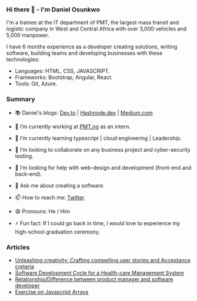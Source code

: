 ### Hi there 👋 - I'm Daniel Osunkwo

<!--
**Dannyowk30/Dannyowk30** is a ✨ _special_ ✨ repository because its `README.md` (this file) appears on your GitHub profile.-->

I'm a trainee at the IT department of PMT, the largest mass transit and logistic company in West and Central Africa with over 3,000 vehicles and 5,000 manpower.

I have 6 months experience as a developer creating solutions, writing software, building teams and developing businesses with these technologies:

- Languages: HTML, CSS, JAVASCRIPT.
- Frameworks: Bootstrap, Angular, React.
- Tools: Git, Azure.

### Summary

- 📚 Daniel's blogs: [Dev.to](https://dev.to/daxxy) | [Hashnode.dev](https://daxxy.hashnode.dev/) | [Medium.com](https://medium.com/@osunkwodaniel24/)

- 🔭 I’m currently working at [PMT.ng](https://pmt.ng/) as an intern.
- 🌱 I’m currently learning typescript | cloud engineering | Leadership.
- 👯 I’m looking to collaborate on any business project and cyber-security testing.
- 🤔 I’m looking for help with web-design and development (front-end and back-end).
- 💬 Ask me about creating a software.
- 📫 How to reach me: [Twitter](https://twitter.com/el_daxxy).
- 😄 Pronouns: He / Him 
- ⚡ Fun fact: If I could go back in time, I would love to experience my high-school graduation ceremony.

### Articles
- [Unleashing creativity: Crafting compelling user stories and Acceptance creteria](https://medium.com/@osunkwodaniel24/unleashing-creativity-crafting-compelling-user-story-and-acceptance-criteria-articles-6785b68eb5a1)
- [Software Development Cycle for a Health-care Management System](https://medium.com/@osunkwodaniel24/software-development-cycle-for-a-health-care-management-system-db89781524e8)
- [Relationship/Difference between product manager and software developer](https://medium.com/@osunkwodaniel24/relationship-difference-between-product-manager-and-software-developer-c0832b39071c)  
- [Exercise on Javascript Arrays](https://daxxy.hashnode.dev/exercise-on-js-array)

